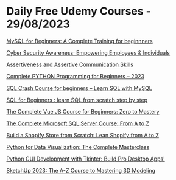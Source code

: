 # Daily Free Udemy Courses - 29/08/2023

[MySQL for Beginners: A Complete Training for beginnners](https://www.udemy.com/course/mysql-for-beginners-a-complete-mysql-training-for-beginnners/?couponCode=SUMMERTIMEFAREWELL52)
[Cyber Security Awareness: Empowering Employees & Individuals](https://www.udemy.com/course/cyber-security-awareness-course/?couponCode=50724DC961CC23C5581B)
[Assertiveness and Assertive Communication Skills](https://www.udemy.com/course/developing-assertiveness-in-the-right-way/?couponCode=ZAN-PDAW01-230828)
[Complete PYTHON Programming for Beginners – 2023](https://www.udemy.com/course/easy-way-to-learn-python-for-beginners-2021/?couponCode=F5414325DD1688A4814E)
[SQL Crash Course for beginners – Learn SQL with MySQL](https://www.udemy.com/course/sql-crash-course-for-beginners-learn-sql-with-mysql/?couponCode=FREE_SQL_AUG)
[SQL for Beginners : learn SQL from scratch step by step](https://www.udemy.com/course/master-sql-in-3-hours/?couponCode=FREE_FULL_SQL_AUG)
[The Complete Vue.JS Course for Beginners: Zero to Mastery](https://www.udemy.com/course/the-complete-vuejs-course-for-beginners-zero-to-mastery/?couponCode=AUGUSTWELCOME62)
[The Complete Microsoft SQL Server Course: From A to Z](https://www.udemy.com/course/the-complete-microsoft-sql-server-course-from-a-to-z/?couponCode=HOTSUMMERS42)
[Build a Shopify Store from Scratch: Lean Shopify from A to Z](https://www.udemy.com/course/build-a-shopify-store-from-scratch-lean-shopify-from-a-to-z/?couponCode=AUGUSTWARMTH80)
[Python for Data Visualization: The Complete Masterclass](https://www.udemy.com/course/python-for-data-visualization-the-complete-masterclass/?couponCode=SUNSETSAVINGS40)
[Python GUI Development with Tkinter: Build Pro Desktop Apps!](https://www.udemy.com/course/python-gui-development-with-tkinter-build-pro-desktop-apps/?couponCode=AUGUSTWINDS30)
[SketchUp 2023: The A-Z Course to Mastering 3D Modeling](https://www.udemy.com/course/3d-modeling-simplified-master-sketchup-as-a-beginner/?couponCode=SUMMERENDS45)
